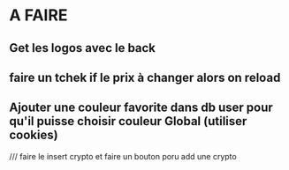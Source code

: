 <h1> A FAIRE </h1> 
<h2> Get les logos avec le back</h2>
<h2> faire un tchek if le prix à changer alors on reload </h2>
<h2>Ajouter une couleur favorite dans  db user pour qu'il puisse choisir couleur Global (utiliser cookies)</h2>
/// faire le insert crypto et faire un bouton poru add une crypto  